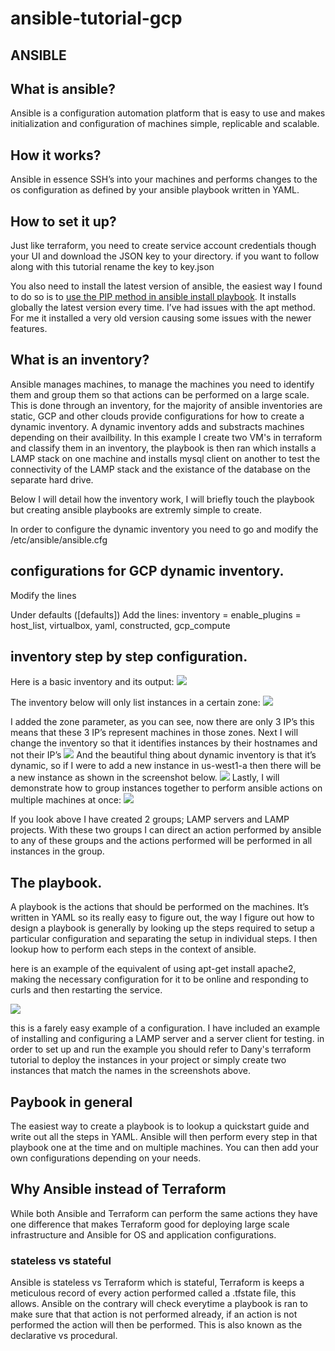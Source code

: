# ansible-tutorial-gcp
## ANSIBLE

## What is ansible?

Ansible is a configuration automation platform that is easy to use and makes initialization and configuration of machines simple, replicable and scalable.

## How it works?
Ansible in essence SSH’s into your machines and performs changes to the os configuration as defined by your ansible playbook written in YAML.

## How to set it up?
Just like terraform, you need to create service account credentials though your UI and download the JSON key to your directory. if you want to follow along with this tutorial rename the key to key.json

You also need to install the latest version of ansible, the easiest way I found to do so is to [use the PIP method in ansible install playbook](https://docs.ansible.com/ansible/latest/installation_guide/intro_installation.html#installing-ansible-with-pip). It installs globally the latest version every time. I’ve had issues with the apt method. For me it installed a very old version causing some issues with the newer features.

## What is an inventory?
Ansible manages machines, to manage the machines you need to identify them and group them so that actions can be performed on a large scale. This is done through an inventory, for the majority of ansible inventories are static, GCP and other clouds provide configurations for how to create a dynamic inventory. A dynamic inventory adds and substracts machines depending on their availbility. In this example I create two VM's in terraform and classify them in an inventory, the playbook is then ran which installs a LAMP stack on one machine and installs mysql client on another to test the connectivity of the LAMP stack and the existance of the database on the separate hard drive.

Below I will detail how the inventory work, I will briefly touch the playbook but creating ansible playbooks are extremly simple to create.

In order to configure the dynamic inventory you need to go and modify the /etc/ansible/ansible.cfg 

## configurations for GCP dynamic inventory.
Modify the lines

Under defaults ([defaults])
Add the lines:
inventory = <path to the inventory file>
enable_plugins = host_list, virtualbox, yaml, constructed, gcp_compute

## inventory step by step configuration.

Here is a basic inventory and its output:
![](https://github.com/FinalSurgery/ansible-tutorial-gcp/blob/main/images/inventory_all.png)

The inventory below will only list instances in a certain zone:
![](https://github.com/FinalSurgery/ansible-tutorial-gcp/blob/main/images/inventory_zone.png)

I added the zone parameter, as you can see, now there are only 3 IP’s this means that these 3 IP’s represent machines in those zones.
Next I will change the inventory so that it identifies instances by their hostnames and not their IP’s
![](https://github.com/FinalSurgery/ansible-tutorial-gcp/blob/main/images/inventory_name.png)
And the beautiful thing about dynamic inventory is that it’s dynamic, so if I were to add a new instance in us-west1-a then there will be a new instance as shown in the screenshot below.
![](https://github.com/FinalSurgery/ansible-tutorial-gcp/blob/main/images/inventory_name_added_instance.png)
Lastly, I will demonstrate how to group instances together to perform ansible actions on multiple machines at once:
![](https://github.com/FinalSurgery/ansible-tutorial-gcp/blob/main/images/inventory_keyed_groups.png)

If you look above I have created 2 groups; LAMP servers and LAMP projects. With these two groups I can direct an action performed by ansible to any of these groups and the actions performed will be performed in all instances in the group.

## The playbook.

A playbook is the actions that should be performed on the machines. It’s written in YAML so its really easy to figure out, the way I figure out how to design a playbook is generally by looking up the steps required to setup a particular configuration and separating the setup in individual steps. I then lookup how to perform each steps in the context of ansible.

here is an example of the equivalent of using apt-get install apache2, making the necessary configuration for it to be online and responding to curls and then restarting the service.

![](https://github.com/FinalSurgery/ansible-tutorial-gcp/blob/main/images/ansible_playbook_example.png)

this is a farely easy example of a configuration. I have included an example of installing and configuring a LAMP server and a server client for testing. in order to set up and run the example you should refer to Dany's terraform tutorial to deploy the instances in your project or simply create two instances that match the names in the screenshots above.

## Paybook in general

The easiest way to create a playbook is to lookup a quickstart guide and write out all the steps in YAML. Ansible will then perform every step in that playbook one at the time and on multiple machines. You can then add your own configurations depending on your needs.

## Why Ansible instead of Terraform

While both Ansible and Terraform can perform the same actions they have one difference that makes Terraform good for deploying large scale infrastructure and Ansible for OS and application configurations.

### stateless vs stateful

Ansible is stateless vs Terraform which is stateful, Terraform is keeps a meticulous record of every action performed called a .tfstate file, this allows. Ansible on the contrary will check everytime a playbook is ran to make sure that that action is not performed already, if an action is not performed the action will then be performed. This is also known as the declarative vs procedural.